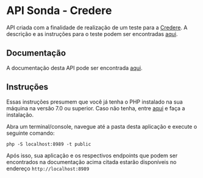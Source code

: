 # API Sonda - Credere

API criada com a finalidade de realização de um teste para a [Credere](https://meucredere.com.br/). A descrição e as instruções para o teste podem ser encontradas [aqui](https://gist.github.com/sandsu/6b81ecde9d4bd1973df61579e84fe402). 

## Documentação

A documentação desta API pode ser encontrada [aqui](documentation.md).

## Instruções 

Essas instruções presumem que você já tenha o PHP instalado na sua máquina na versão 7.0 ou superior. Caso não tenha, entre [aqui](https://secure.php.net/manual/pt_BR/install.php) e faça a instalação.

Abra um terminal/console, navegue até a pasta desta aplicação e execute o seguinte comando:
```
php -S localhost:8989 -t public
```

Após isso, sua aplicação e os respectivos endpoints que podem ser encontrados na documentação acima citada estarão disponíveis no endereço `http://localhost:8989`
